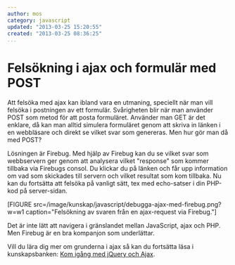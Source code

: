 ```yaml
---
author: mos
category: javascript
updated: "2013-03-25 15:20:55"
created: "2013-03-25 08:36:25"
...
```

Felsökning i ajax och formulär med POST
==================================

Att felsöka med ajax kan ibland vara en utmaning, speciellt när man vill felsöka i postningen av ett formulär. Svårigheten blir när man använder POST som metod för att posta formuläret. Använder man GET är det enklare, då kan man alltid simulera formuläret genom att skriva in länken i en webbläsare och direkt se vilket svar som genereras. Men hur gör man då med POST?

<!--more-->

Lösningen är Firebug. Med hjälp av Firebug kan du se vilket svar som webbservern ger genom att analysera vilket "response" som kommer tillbaka via Firebugs consol. Du klickar du på länken och får upp information om vad som skickades till servern och vilket resultat som kom tillbaka. Nu kan du fortsätta att felsöka på vanligt sätt, tex med echo-satser i din PHP-kod på server-sidan.

[FIGURE src=/image/kunskap/javascript/debugga-ajax-med-firebug.png?w=w1 caption="Felsökning av svaren från en ajax-request via Firebug."]

Det är inte lätt att navigera i gränslandet mellan JavaScript, ajax och PHP. Men Firebug är en bra kompanjon som underlättar.

Vill du lära dig mer om grunderna i ajax så kan du fortsätta läsa i kunskapsbanken: [Kom igång med jQuery och Ajax](kunskap/kom-igang-med-jquery-och-ajax).
